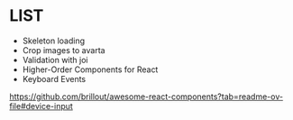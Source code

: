 # LIST

* Skeleton loading
* Crop images to avarta
* Validation with joi
* Higher-Order Components for React
* Keyboard Events

<https://github.com/brillout/awesome-react-components?tab=readme-ov-file#device-input>
